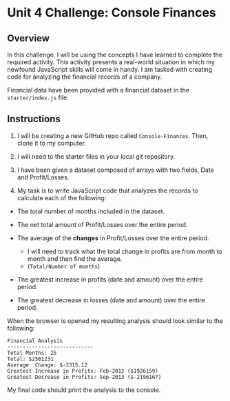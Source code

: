 # Unit 4 Challenge: Console Finances

## Overview

In this challenge, I will be using the concepts I have learned to complete the required activity. This activity presents a real-world situation in which my newfound JavaScript skills will come in handy. I am tasked with creating code for analyzing the financial records of a company. 

Financial data have been provided with a financial dataset in the `starter/index.js` file.

## Instructions

1. I will be creating a new GitHub repo called `Console-Finances`. Then, clone it to my computer.

2. I will need to the starter files in your local git repository.
   
3. I have been given a dataset composed of arrays with two fields, Date and Profit/Losses.

4. My task is to write JavaScript code that analyzes the records to calculate each of the following:

* The total number of months included in the dataset.

* The net total amount of Profit/Losses over the entire period.

* The average of the **changes** in Profit/Losses over the entire period.
  * I will need to track what the total change in profits are from month to month and then find the average.
  * (`Total/Number of months`)

* The greatest increase in profits (date and amount) over the entire period.

* The greatest decrease in losses (date and amount) over the entire period.

When the browser is opened my resulting analysis should look similar to the following:

  ```text
  Financial Analysis
  ----------------------------
  Total Months: 25
  Total: $2561231
  Average  Change: $-2315.12
  Greatest Increase in Profits: Feb-2012 ($1926159)
  Greatest Decrease in Profits: Sep-2013 ($-2196167)
  ```

My final code should print the analysis to the console.

